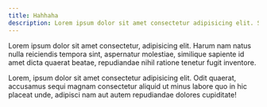 ```yaml
---
title: Hahhaha
description: Lorem ipsum dolor sit amet consectetur adipisicing elit. Saepe qui odit assumenda natus provident sequi ducimus nulla atque aliquid optio dolor animi, eaque totam voluptatum beatae quas? Similique, at id.
---
```


Lorem ipsum dolor sit amet consectetur, adipisicing elit. Harum nam natus nulla reiciendis tempora sint, aspernatur molestiae, similique sapiente id amet dicta quaerat beatae, repudiandae nihil ratione tenetur fugit inventore.

Lorem, ipsum dolor sit amet consectetur adipisicing elit. Odit quaerat, accusamus sequi magnam consectetur aliquid ut minus labore quo in hic placeat unde, adipisci nam aut autem repudiandae dolores cupiditate!
